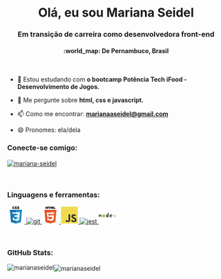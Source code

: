 <h1 align="center">Olá, eu sou Mariana Seidel</h1> 
<h3 align="center">Em transição de carreira como desenvolvedora front-end</h3> 
<h4 align="center"> :world_map: De Pernambuco, Brasil</h4> 	

<br>


- 🌱 Estou estudando com **o bootcamp Potência Tech iFood - Desenvolvimento de Jogos.**

- 💬 Me pergunte sobre **html, css e javascript.**

- 📫 Como me encontrar: **marianaaseidel@gmail.com**

- 😄 Pronomes: ela/dela

<h3 align="left">Conecte-se comigo:</h3>
<p align="left">
<a href="https://linkedin.com/in/mariana-seidel" target="blank"><img align="center" src="https://raw.githubusercontent.com/rahuldkjain/github-profile-readme-generator/master/src/images/icons/Social/linked-in-alt.svg" alt="mariana-seidel" height="30" width="40" /></a>
</p>
<br>
<h3 align="left">Linguagens e ferramentas:</h3>
<p align="left"> <a href="https://www.w3schools.com/css/" target="_blank" rel="noreferrer" > <img src="https://raw.githubusercontent.com/devicons/devicon/master/icons/css3/css3-original-wordmark.svg" alt="css3" width="40" height="40" /> </a> <a href="https://git-scm.com/" target="_blank" rel="noreferrer"> <img src="https://www.vectorlogo.zone/logos/git-scm/git-scm-icon.svg" alt="git" width="40" height="40"/> </a> <a href="https://www.w3.org/html/" target="_blank" rel="noreferrer"> <img src="https://raw.githubusercontent.com/devicons/devicon/master/icons/html5/html5-original-wordmark.svg" alt="html5" width="40" height="40" /> </a> <a href="https://developer.mozilla.org/en-US/docs/Web/JavaScript" target="_blank" rel="noreferrer"> <img src="https://raw.githubusercontent.com/devicons/devicon/master/icons/javascript/javascript-original.svg" alt="javascript" width="40" height="40"/> </a> <a href="https://jestjs.io" target="_blank" rel="noreferrer"> <img src="https://www.vectorlogo.zone/logos/jestjsio/jestjsio-icon.svg" alt="jest" width="40" height="40"/> </a> <a href="https://nodejs.org" target="_blank" rel="noreferrer"> <img src="https://raw.githubusercontent.com/devicons/devicon/master/icons/nodejs/nodejs-original-wordmark.svg" alt="nodejs" width="40" height="40"/> </a> </p>
<br>
<h3 align="left">GitHub Stats:</h3>
<p><img align="left" src="https://github-readme-stats.vercel.app/api/top-langs?username=marianaseidel&show_icons=true&locale=en&layout=compact" alt="marianaseidel" /></p>

<p><img align="center" src="https://github-readme-stats.vercel.app/api?username=marianaseidel&show_icons=true&locale=en" alt="marianaseidel" /></p>

